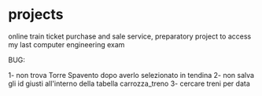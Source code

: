 # projects
online train ticket purchase and sale service, preparatory project to access my last computer engineering exam


BUG:

1- non trova Torre Spavento dopo averlo selezionato in tendina
2- non salva gli id giusti all'interno della tabella carrozza_treno
3- cercare treni per data
